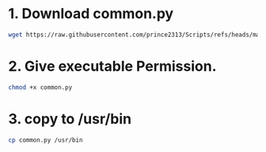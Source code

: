# 1. Download common.py
```bash
wget https://raw.githubusercontent.com/prince2313/Scripts/refs/heads/main/common.py
```

# 2. Give executable Permission.
```bash
chmod +x common.py
```

# 3. copy to /usr/bin
```bash
cp common.py /usr/bin
```
